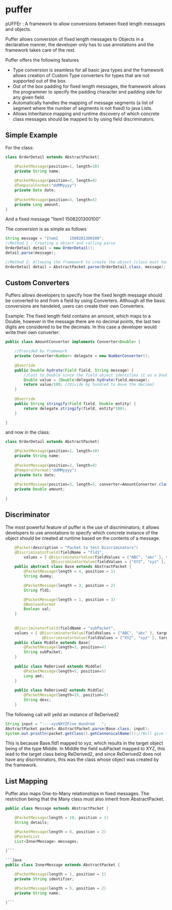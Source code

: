 puffer
======

pUFFEr : A framework to allow conversions between fixed length messages and objects.

Puffer allows conversion of fixed length messages to Objects in a declarative manner, the developer only has to use annotations and the framework takes care of the rest.

Puffer offers the following features
*	Type conversion is seamless for all basic java types and the framework allows creation of Custom Type converters for types that are not supported out of the box.
*	Out of the box padding for fixed length messages, the framework allows the programmer to specify the padding character and padding side for any given field.
*	Automatically handles the mapping of message segments (a list of segment where the number of segments is not fixed) to java Lists.
*	Allows Inheritance mapping and runtime discovery of which concrete class messages should be mapped to by using field discriminators.


Simple Example
----
For the class:

```Java
class OrderDetail extends AbstractPacket{

	@PacketMessage(position=1, length=10)
	private String name;
	
	@PacketMessage(position=2, length=8)
	@TemporalFormat("ddMMyyyy")
	private Date date;
	
	@PacketMessage(position=3, length=5)
	private Long amount;
}
```


And a fixed message "Item1     1508201300100"

The conversion is as simple as follows

```Java
String message = "Item1     1508201300100";
//Method 1 : Creating a object and calling parse
OrderDetail detail = new OrderDetail();
detail.parse(message);

//Method 2: Allowing the framework to create the object (class must have zero-arg constructor)
OrderDetail detail = AbstractPacket.parse(OrderDetail.class, message);
```

Custom Converters
----
Puffers allows developers to specify how the fixed length message should be converted to and from a field by using Converters.
Although all the basic conversions are handeled, users can create their own Converters.

Example: The fixed length field contains an amount, which maps to a Double, however in the message there are no decimal points, the last two digits are considered to be the decimals. In this case a developer would write their own converter:

```Java
public class AmountConverter implements Converter<Double> {

	//Provided by framework
	private Converter<Number> delegate = new NumberConverter();
	
	@Override
	public Double hydrate(Field field, String message) {
		//Cast to Double since the field object identifies it as a Double
		Double value = (Double)delegate.hydrate(field,message);
		return value/100; //Divide by hundred to move the decimal
	}
	
	@Override
	public String stringify(Field field, Double entity) {
		return delegate.stringify(field, entity*100);
	}

}
```
and now in the class:

```Java
class OrderDetail extends AbstractPacket{

	@PacketMessage(position=1, length=10)
	private String name;
	
	@PacketMessage(position=2, length=8)
	@TemporalFormat("ddMMyyyy")
	private Date date;
	
	@PacketMessage(position=3, length=5, converter=AmountConverter.class)
	private Double amount;
	
}
```

Discriminator
-----
The most powerful feature of puffer is the use of discriminators; it allows developers to use annotations to specify which concrete instance of the object should be created at runtime based on the contents of a message.

```Java
	@Packet(description = "Packet to test Discriminators")
	@DiscriminatorField(fieldName = "fld1", 
		values = { @DiscriminatorValue(fieldValues = {"ABC", "abc" }, targetClass = Derived1.class),
					@DiscriminatorValue(fieldValues = {"XYZ", "xyz" }, targetClass = Middle.class)})
	public abstract class Base extends AbstractPacket {
		@PacketMessage(length = 4, position = 1)
		String dummy;

		@PacketMessage(length = 3, position = 2)
		String fld1;

		@PacketMessage(length = 1, position = 3)
		@BooleanFormat
		Boolean val;
	}
	
	
	@DiscriminatorField(fieldName = "subPacket", 
	values = { @DiscriminatorValue(fieldValues = {"ABC", "abc" }, targetClass = ReDerived.class),
				@DiscriminatorValue(fieldValues = {"XYZ", "xyz" }, targetClass = ReDerived2.class)})
	public class Middle extends Base{
		@PacketMessage(length=3, position=4)
		String subPacket;
	}
	
	public class ReDerived extends Middle{
		@PacketMessage(length=5, position=5)
		Long amt;
	}
	
	public class ReDerived2 extends Middle{
		@PacketMessage(length=15, position=5)
		String desc;
	}
```
	
The following call will yeild an instance of ReDerived2

```Java
String input = "----xyzNXYZFive Hundred   ";
AbstractPacket packet= AbstractPacket.parse(Base.class, input);
System.out.println(packet.getClass().getCannonicalName());//Will give the full name of ReDerived2
```

This is because Base.fld1 mapped to xyz, which results in the target object being of the type Middle.
In Middle the field subPacket mapped to XYZ, this lead to the target class being ReDerived2, and since ReDerived2 does not have any discriminators, this was the class whose object was created by the framework.


List Mapping
--------
Puffer also maps One-to-Many relationships in fixed messages. The restriction being that the Many class must also inherit from AbstractPacket.

```Java
public class Message extends AbstractPacket {

	@PacketMessage(length = 10, position = 1)
	String details;

	@PacketMessage(length = 6, position = 2)
	@PacketList
	List<InnerMessage> messages;
	
}```

```Java
public class InnerMessage extends AbstractPacket {

	@PacketMessage(length = 1, position = 1)
	private String identifier;

	@PacketMessage(length = 5, position = 2)
	private String name;
	
}```